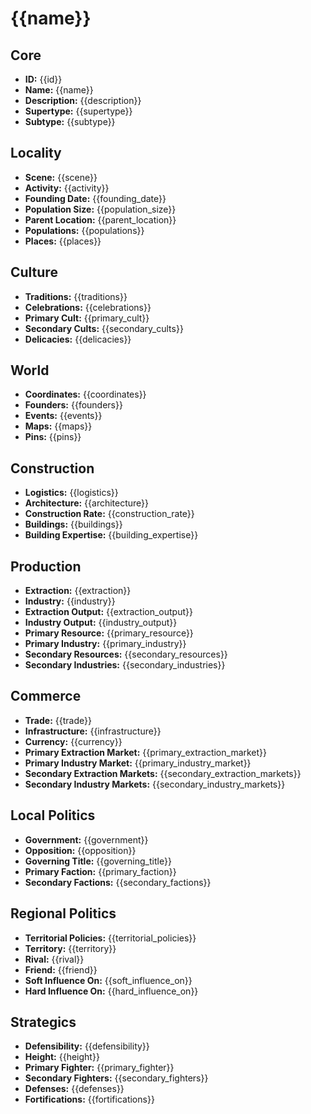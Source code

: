 # {{name}}

## Core
- **ID:** {{id}}
- **Name:** {{name}}
- **Description:** {{description}}
- **Supertype:** {{supertype}}
- **Subtype:** {{subtype}}

## Locality
- **Scene:** {{scene}}
- **Activity:** {{activity}}
- **Founding Date:** {{founding_date}}
- **Population Size:** {{population_size}}
- **Parent Location:** {{parent_location}}
- **Populations:** {{populations}}
- **Places:** {{places}}

## Culture
- **Traditions:** {{traditions}}
- **Celebrations:** {{celebrations}}
- **Primary Cult:** {{primary_cult}}
- **Secondary Cults:** {{secondary_cults}}
- **Delicacies:** {{delicacies}}

## World
- **Coordinates:** {{coordinates}}
- **Founders:** {{founders}}
- **Events:** {{events}}
- **Maps:** {{maps}}
- **Pins:** {{pins}}

## Construction
- **Logistics:** {{logistics}}
- **Architecture:** {{architecture}}
- **Construction Rate:** {{construction_rate}}
- **Buildings:** {{buildings}}
- **Building Expertise:** {{building_expertise}}

## Production
- **Extraction:** {{extraction}}
- **Industry:** {{industry}}
- **Extraction Output:** {{extraction_output}}
- **Industry Output:** {{industry_output}}
- **Primary Resource:** {{primary_resource}}
- **Primary Industry:** {{primary_industry}}
- **Secondary Resources:** {{secondary_resources}}
- **Secondary Industries:** {{secondary_industries}}

## Commerce
- **Trade:** {{trade}}
- **Infrastructure:** {{infrastructure}}
- **Currency:** {{currency}}
- **Primary Extraction Market:** {{primary_extraction_market}}
- **Primary Industry Market:** {{primary_industry_market}}
- **Secondary Extraction Markets:** {{secondary_extraction_markets}}
- **Secondary Industry Markets:** {{secondary_industry_markets}}

## Local Politics
- **Government:** {{government}}
- **Opposition:** {{opposition}}
- **Governing Title:** {{governing_title}}
- **Primary Faction:** {{primary_faction}}
- **Secondary Factions:** {{secondary_factions}}

## Regional Politics
- **Territorial Policies:** {{territorial_policies}}
- **Territory:** {{territory}}
- **Rival:** {{rival}}
- **Friend:** {{friend}}
- **Soft Influence On:** {{soft_influence_on}}
- **Hard Influence On:** {{hard_influence_on}}

## Strategics
- **Defensibility:** {{defensibility}}
- **Height:** {{height}}
- **Primary Fighter:** {{primary_fighter}}
- **Secondary Fighters:** {{secondary_fighters}}
- **Defenses:** {{defenses}}
- **Fortifications:** {{fortifications}}

